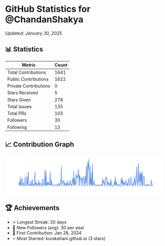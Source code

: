 # GitHub Statistics for @ChandanShakya
*Updated: January 30, 2025*

## 📊 Statistics
| Metric | Count |
|--------|--------|
| Total Contributions | 1641 |
| Public Contributions | 1622 |
| Private Contributions | 0 |
| Stars Received | 5 |
| Stars Given | 278 |
| Total Issues | 135 |
| Total PRs | 103 |
| Followers | 30 |
| Following | 13 |

## 📈 Contribution Graph

![Contribution Graph](./contribution_graph.png)

## 🏆 Achievements

- 🔥 Longest Streak: 20 days
- 👥 New Followers (avg): 30 per year
- 📅 First Contribution: Jan 28, 2024
- ⭐ Most Starred: kurakahani.github.io (3 stars)
